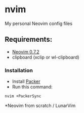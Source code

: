 # nvim
My personal Neovim config files

## Requirements:
- [Neovim 0.7.2](https://github.com/neovim/neovim/releases/)
- clipboard (xclip or wl-clipboard)

### Installation
- Install [Packer](https://github.com/wbthomason/packer.nvim)
- Run this command:
```shell
nvim +PackerSync
```

*Neovim from scratch / LunarVim
